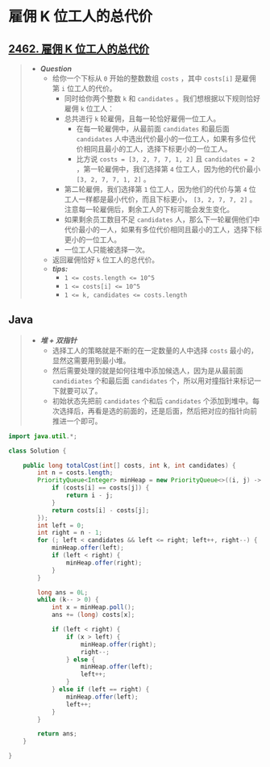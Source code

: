 # 雇佣 K 位工人的总代价

## [2462. 雇佣 K 位工人的总代价](https://leetcode.cn/problems/total-cost-to-hire-k-workers/)

> - ***Question***
>   - 给你一个下标从 `0` 开始的整数数组 `costs` ，其中 `costs[i]` 是雇佣第 `i` 位工人的代价。
>     - 同时给你两个整数 `k` 和 `candidates` 。我们想根据以下规则恰好雇佣 `k` 位工人：
>     - 总共进行 `k` 轮雇佣，且每一轮恰好雇佣一位工人。
>       - 在每一轮雇佣中，从最前面 `candidates` 和最后面 `candidates` 人中选出代价最小的一位工人，如果有多位代价相同且最小的工人，选择下标更小的一位工人。
>       - 比方说 `costs = [3, 2, 7, 7, 1, 2]` 且 `candidates = 2` ，第一轮雇佣中，我们选择第 `4` 位工人，因为他的代价最小 `[3, 2, 7, 7, 1, 2]` 。
>     - 第二轮雇佣，我们选择第 `1` 位工人，因为他们的代价与第 `4` 位工人一样都是最小代价，而且下标更小， `[3, 2, 7, 7, 2]` 。注意每一轮雇佣后，剩余工人的下标可能会发生变化。
>     - 如果剩余员工数目不足 `candidates` 人，那么下一轮雇佣他们中代价最小的一人，如果有多位代价相同且最小的工人，选择下标更小的一位工人。
>     - 一位工人只能被选择一次。
>   - 返回雇佣恰好 `k` 位工人的总代价。
>   - ***tips:***
>     - `1 <= costs.length <= 10^5`
>     - `1 <= costs[i] <= 10^5`
>     - `1 <= k, candidates <= costs.length`

## Java

> - ***堆 + 双指针***
>   - 选择工人的策略就是不断的在一定数量的人中选择 `costs` 最小的，显然这需要用到最小堆。
>   - 然后需要处理的就是如何往堆中添加候选人，因为是从最前面 `candidiates` 个和最后面 `candidates` 个，所以用对撞指针来标记一下就要可以了。
>   - 初始状态先把前 `candidates` 个和后 `candidates` 个添加到堆中。每次选择后，再看是选的前面的，还是后面，然后把对应的指针向前推进一个即可。

```java
import java.util.*;

class Solution {

    public long totalCost(int[] costs, int k, int candidates) {
        int n = costs.length;
        PriorityQueue<Integer> minHeap = new PriorityQueue<>((i, j) -> {
            if (costs[i] == costs[j]) {
                return i - j;
            }
            return costs[i] - costs[j];
        });
        int left = 0;
        int right = n - 1;
        for (; left < candidates && left <= right; left++, right--) {
            minHeap.offer(left);
            if (left < right) {
                minHeap.offer(right);
            }
        }

        long ans = 0L;
        while (k-- > 0) {
            int x = minHeap.poll();
            ans += (long) costs[x];

            if (left < right) {
                if (x > left) {
                    minHeap.offer(right);
                    right--;
                } else {
                    minHeap.offer(left);
                    left++;
                }
            } else if (left == right) {
                minHeap.offer(left);
                left++;
            }
        }

        return ans;
    }

}
```
